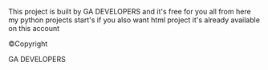 This project is built by GA DEVELOPERS  and it's  free for you all from here my python projects start's if you also want html project it's already available on this account

©Copyright

GA DEVELOPERS
